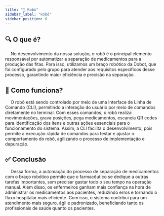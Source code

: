 ```yaml
---
title: "🤖 Robô"
sidebar_label: "Robô"
sidebar_position: 6
---
```


## 🔍 O que é?

&emsp; No desenvolvimento da nossa solução, o robô é o principal elemento responsável por automatizar a separação de medicamentos para a produção das fitas. Para isso, utilizamos um braço robótico da Dobot, que foi configurado pelo grupo para atender aos requisitos específicos desse processo, garantindo maior eficiência e precisão na separação.


## 🎯 Como funciona?

&emsp; O robô está sendo controlado por meio de uma Interface de Linha de Comando (CLI), permitindo a interação do usuário por meio de comandos diretamente no terminal. Com esses comandos, o robô realiza movimentações, grava posições, pega medicamentos, escaneia QR codes para identificação dos itens e outras ações essenciais para o funcionamento do sistema. Assim, a CLI facilita o desenvolvimento, pois permite a execução rápida de comandos para testar e ajustar o comportamento do robô, agilizando o processo de implementação e depuração.

## ✅ Conclusão

&emsp; Dessa forma, a automação do processo de separação de medicamentos com o braço robótico permite que o farmacêutico se dedique a outras tarefas importantes, sem precisar gastar todo o seu tempo na operação manual. Além disso, os enfermeiros ganham mais confiança na hora de administrar os medicamentos aos pacientes, reduzindo erros e tornando o fluxo hospitalar mais eficiente. Com isso, o sistema contribui para um atendimento mais seguro, ágil e padronizado, beneficiando tanto os profissionais de saúde quanto os pacientes.